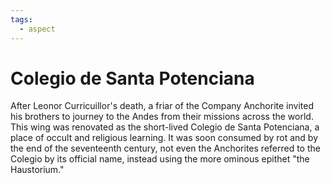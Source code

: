 ```yaml
---
tags:
  - aspect
---
```

# Colegio de Santa Potenciana
After Leonor Curricuillor's death, a friar of the Company Anchorite invited his brothers to journey to the Andes from their missions across the world. This wing was renovated as the short-lived Colegio de Santa Potenciana, a place of occult and religious learning. It was soon consumed by rot and by the end of the seventeenth century, not even the Anchorites referred to the Colegio by its official name, instead using the more ominous epithet "the Haustorium."